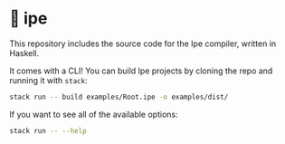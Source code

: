 # 🌳 ipe

This repository includes the source code for the Ipe compiler, written in Haskell.

It comes with a CLI! You can build Ipe projects by cloning the repo and running it with `stack`:

```bash
stack run -- build examples/Root.ipe -o examples/dist/
```

If you want to see all of the available options:

```bash
stack run -- --help
```
